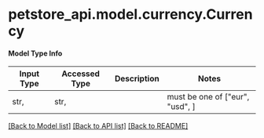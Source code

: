 # petstore_api.model.currency.Currency

#### Model Type Info
Input Type | Accessed Type | Description | Notes
------------ | ------------- | ------------- | -------------
str,  | str,  |  |  must be one of ["eur", "usd", ]

[[Back to Model list]](../../README.md#documentation-for-models) [[Back to API list]](../../README.md#documentation-for-api-endpoints) [[Back to README]](../../README.md)


